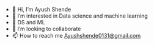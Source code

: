 - 👋 Hi, I’m Ayush Shende 
- 👀 I’m interested in Data science and machine learning 
- 🌱 DS and ML
- 💞️ I’m looking to collaborate 
- 📫 How to reach me Ayushshende0131@gmail.com

<!---
Shende-Ayush/Shende-Ayush is a ✨ special ✨ repository because its `README.md` (this file) appears on your GitHub profile.
You can click the Preview link to take a look at your changes.
--->
